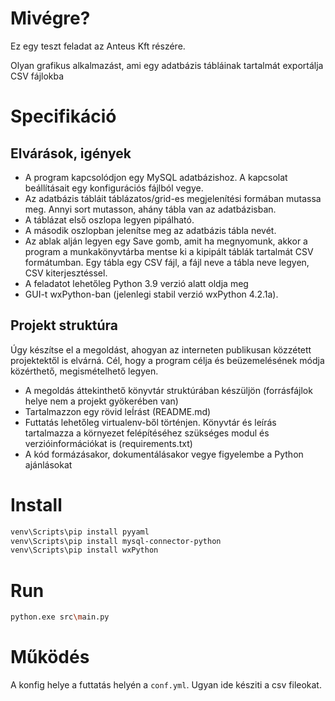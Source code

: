 # Mivégre?

Ez egy teszt feladat az Anteus Kft részére.

Olyan grafikus alkalmazást, ami egy adatbázis tábláinak tartalmát exportálja CSV fájlokba
# Specifikáció

## Elvárások, igények
 
- A program kapcsolódjon egy MySQL adatbázishoz. A kapcsolat beállításait egy konfigurációs fájlból
vegye.
- Az adatbázis tábláit táblázatos/grid-es megjelenítési formában mutassa meg. Annyi sort mutasson,
ahány tábla van az adatbázisban.
- A táblázat első oszlopa legyen pipálható.
- A második oszlopban jelenítse meg az adatbázis tábla nevét.
- Az ablak alján legyen egy Save gomb, amit ha megnyomunk, akkor a program a munkakönyvtárba
mentse ki a kipipált táblák tartalmát CSV formátumban. Egy tábla egy CSV fájl, a fájl neve a tábla neve
legyen, CSV kiterjesztéssel.
- A feladatot lehetőleg Python 3.9 verzió alatt oldja meg
- GUI-t wxPython-ban (jelenlegi stabil verzió wxPython 4.2.1a).

## Projekt struktúra

Úgy készítse el a megoldást, ahogyan az interneten publikusan közzétett projektektől is elvárná. Cél, hogy a
program célja és beüzemelésének módja közérthető, megismételhető legyen.
- A megoldás áttekinthető könyvtár struktúrában készüljön (forrásfájlok helye nem a projekt gyökerében
van)
- Tartalmazzon egy rövid leÍrást (README.md)
- Futtatás lehetőleg virtualenv-ből történjen. Könyvtár és leírás tartalmazza a környezet felépítéséhez
szükséges modul és verzióinformációkat is (requirements.txt)
- A kód formázásakor, dokumentálásakor vegye figyelembe a Python ajánlásokat


# Install

```sh
venv\Scripts\pip install pyyaml
venv\Scripts\pip install mysql-connector-python
venv\Scripts\pip install wxPython
```

# Run

```sh
python.exe src\main.py
```

# Működés

A konfig helye a futtatás helyén a `conf.yml`. 
Ugyan ide késziti a csv fileokat.
